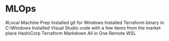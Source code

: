# MLOps

#Local Machine Prep
Installed git for Windows
Installed Terraform binary in C:\Windows
Installed Visual Studio code with a few items from the market place
    HashiCorp Terraform
    Markdown All in One
    Remote WSL